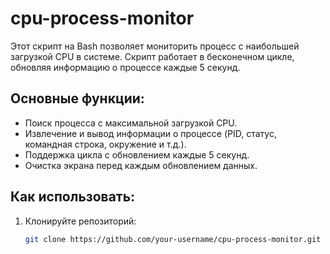 # cpu-process-monitor

Этот скрипт на Bash позволяет мониторить процесс с наибольшей загрузкой CPU в системе. Скрипт работает в бесконечном цикле, обновляя информацию о процессе каждые 5 секунд.

## Основные функции:
- Поиск процесса с максимальной загрузкой CPU.
- Извлечение и вывод информации о процессе (PID, статус, командная строка, окружение и т.д.).
- Поддержка цикла с обновлением каждые 5 секунд.
- Очистка экрана перед каждым обновлением данных.

## Как использовать:
1. Клонируйте репозиторий:
   ```bash
   git clone https://github.com/your-username/cpu-process-monitor.git
